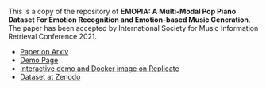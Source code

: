 
This is a copy of the repository of **EMOPIA: A Multi-Modal Pop Piano Dataset For Emotion Recognition and Emotion-based Music Generation**. The paper has been accepted by International Society for Music Information Retrieval Conference 2021.

- [Paper on Arxiv](https://arxiv.org/abs/2108.01374)
- [Demo Page](https://annahung31.github.io/EMOPIA/)
- [Interactive demo and Docker image on Replicate](https://replicate.ai/annahung31/emopia)
- [Dataset at Zenodo](https://zenodo.org/record/5090631#.YPPo-JMzZz8)
